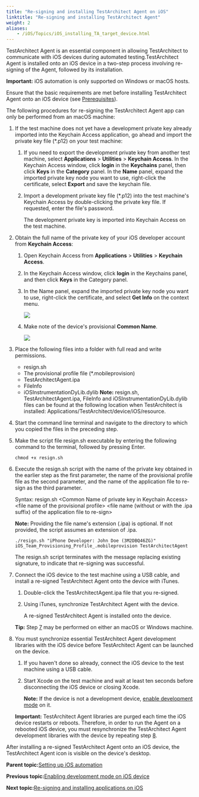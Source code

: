 ```yaml
--- 
title: "Re-signing and installing TestArchitect Agent on iOS"
linktitle: "Re-signing and installing TestArchitect Agent"
weight: 2
aliases: 
    - /iOS/Topics/iOS_installing_TA_target_device.html
---
```


TestArchitect Agent is an essential component in allowing TestArchitect to communicate with iOS devices during automated testing.TestArchitect Agent is installed onto an iOS device in a two-step process involving re-signing of the Agent, followed by its installation.

**Important:** iOS automation is only supported on Windows or macOS hosts.

Ensure that the basic requirements are met before installing TestArchitect Agent onto an iOS device \(see [Prerequisites](/iOS/Topics/iOS_prerequisite.html)\).

The following procedures for re-signing the TestArchitect Agent app can only be performed from an macOS machine:

1.  If the test machine does not yet have a development private key already imported into the Keychain Access application, go ahead and import the private key file \(\*.p12\) on your test machine:

    1.  If you need to export the development private key from another test machine, select **Applications** \> **Utilities** \> **Keychain Access**. In the Keychain Access window, click **login** in the **Keychains** panel, then click **Keys** in the **Category** panel. In the **Name** panel, expand the imported private key node you want to use, right-click the certificate, select **Export** and save the keychain file.

    2.  Import a development private key file \(\*.p12\) into the test machine's Keychain Access by double-clicking the private key file. If requested, enter the file's password.

        The development private key is imported into Keychain Access on the test machine.

2.  Obtain the full name of the private key of your iOS developer account from **Keychain Access**:

    1.  Open Keychain Access from **Applications** \> **Utilities** \> **Keychain Access**.

    2.  In the Keychain Access window, click **login** in the Keychains panel, and then click **Keys** in the Category panel.

    3.  In the Name panel, expand the imported private key node you want to use, right-click the certificate, and select **Get Info** on the context menu.

        ![](/images//Images/iOS_get_key_info.png)

    4.  Make note of the device's provisional **Common Name**.

        ![](/images//Images/iOS_get_key_common_name.png)

3.  Place the following files into a folder with full read and write permissions.

    -   resign.sh
    -   The provisional profile file \(\*.mobileprovision\)
    -   TestArchitectAgent.ipa
    -   FileInfo
    -   iOSInstrumentationDyLib.dylib
    **Note:** resign.sh, TestArchitectAgent.ipa, FileInfo and iOSInstrumentationDyLib.dylib files can be found at the following location when TestArchitect is installed: Applications/TestArchitect/device/iOS/resource.

4.  Start the command line terminal and navigate to the directory to which you copied the files in the preceding step.

5.  Make the script file resign.sh executable by entering the following command to the terminal, followed by pressing Enter.

    `chmod +x resign.sh`

6.  Execute the resign.sh script with the name of the private key obtained in the earlier step as the first parameter, the name of the provisional profile file as the second parameter, and the name of the application file to re-sign as the third parameter.

    Syntax: resign.sh <Common Name of private key in Keychain Access\> <file name of the provisional profile\> <file name \(without or with the .ipa suffix\) of the application file to re-sign\>

    **Note:** Providing the file name's extension \(.ipa\) is optional. If not provided, the script assumes an extension of .ipa.

    `./resign.sh "iPhone Developer: John Doe (3M2DBQ46ZG)" iOS_Team_Provisioning_Profile_.mobileprovision TestArchitectAgent`

    The resign.sh script terminates with the message replacing existing signature, to indicate that re-signing was successful.

7.  Connect the iOS device to the test machine using a USB cable, and install a re-signed TestArchitect Agent onto the device with iTunes.

    1.  Double-click the TestArchitectAgent.ipa file that you re-signed.

    2.  Using iTunes, synchronize TestArchitect Agent with the device.

        A re-signed TestArchitect Agent is installed onto the device.

    **Tip:** Step [7](/iOS/Topics/iOS_installing_TA_target_device.html#step_tww_zzq_kn) may be performed on either an macOS or Windows machine.

8.  You must synchronize essential TestArchitect Agent development libraries with the iOS device before TestArchitect Agent can be launched on the device.

    1.  If you haven't done so already, connect the iOS device to the test machine using a USB cable.

    2.  Start Xcode on the test machine and wait at least ten seconds before disconnecting the iOS device or closing Xcode.

        **Note:** If the device is not a development device, [enable development mode](/iOS/Topics/iOS_prerequisite_enable_development_mode.html) on it.

    **Important:** TestArchitect Agent libraries are purged each time the iOS device restarts or reboots. Therefore, in order to run the Agent on a rebooted iOS device, you must resynchronize the TestArchitect Agent development libraries with the device by repeating step [8](/iOS/Topics/iOS_installing_TA_target_device.html#step_bmh_5rd_3n).


After installing a re-signed TestArchitect Agent onto an iOS device, the TestArchitect Agent icon is visible on the device's desktop.

**Parent topic:**[Setting up iOS automation](/iOS/Topics/iOS_setting_up_automation.html)

**Previous topic:**[Enabling development mode on iOS device](/iOS/Topics/iOS_prerequisite_enable_development_mode.html)

**Next topic:**[Re-signing and installing applications on iOS](/iOS/Topics/iOS_installing_applications.html)

